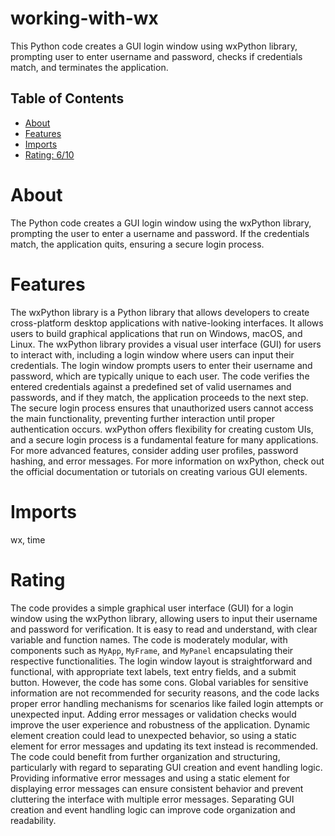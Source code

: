 # working-with-wx
This Python code creates a GUI login window using wxPython library, prompting user to enter username and password, checks if credentials match, and terminates the application.

## Table of Contents

- [About](#about)
- [Features](#features)
- [Imports](#Imports)
- [Rating: 6/10](#Rating)

# About

The Python code creates a GUI login window using the wxPython library, prompting the user to enter a username and password. If the credentials match, the application quits, ensuring a secure login process.

# Features

The wxPython library is a Python library that allows developers to create cross-platform desktop applications with native-looking interfaces. It allows users to build graphical applications that run on Windows, macOS, and Linux. The wxPython library provides a visual user interface (GUI) for users to interact with, including a login window where users can input their credentials. The login window prompts users to enter their username and password, which are typically unique to each user. The code verifies the entered credentials against a predefined set of valid usernames and passwords, and if they match, the application proceeds to the next step. The secure login process ensures that unauthorized users cannot access the main functionality, preventing further interaction until proper authentication occurs. wxPython offers flexibility for creating custom UIs, and a secure login process is a fundamental feature for many applications. For more advanced features, consider adding user profiles, password hashing, and error messages. For more information on wxPython, check out the official documentation or tutorials on creating various GUI elements.

# Imports

wx, time

# Rating

The code provides a simple graphical user interface (GUI) for a login window using the wxPython library, allowing users to input their username and password for verification. It is easy to read and understand, with clear variable and function names. The code is moderately modular, with components such as `MyApp`, `MyFrame`, and `MyPanel` encapsulating their respective functionalities. The login window layout is straightforward and functional, with appropriate text labels, text entry fields, and a submit button.
However, the code has some cons. Global variables for sensitive information are not recommended for security reasons, and the code lacks proper error handling mechanisms for scenarios like failed login attempts or unexpected input. Adding error messages or validation checks would improve the user experience and robustness of the application. Dynamic element creation could lead to unexpected behavior, so using a static element for error messages and updating its text instead is recommended.
The code could benefit from further organization and structuring, particularly with regard to separating GUI creation and event handling logic. Providing informative error messages and using a static element for displaying error messages can ensure consistent behavior and prevent cluttering the interface with multiple error messages. Separating GUI creation and event handling logic can improve code organization and readability.
